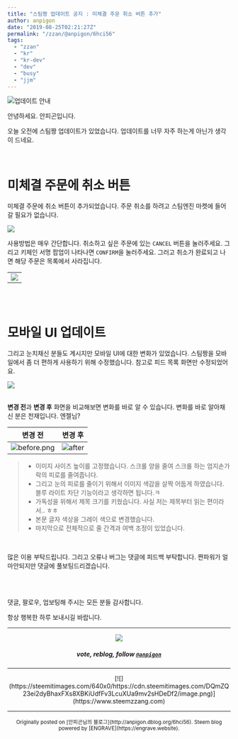 ```yaml
---
title: "스팀짱 업데이트 공지 : 미체결 주문 취소 버튼 추가"
author: anpigon
date: "2019-08-25T02:21:27Z"
permalink: "/zzan/@anpigon/6hci56"
tags:
  - "zzan"
  - "kr"
  - "kr-dev"
  - "dev"
  - "busy"
  - "jjm"
---
```

![업데이트 안내](https://files.steempeak.com/file/steempeak/anpigon/3aBL7xov-E1848BE185A5E186B8E18483E185A6E1848BE185B5E18490E185B320E1848BE185A1E186ABE18482E185A2.png)

안녕하세요. 안피곤입니다.

오늘 오전에 스팀짱 업데이트가 있었습니다. 업데이트를 너무 자주 하는게 아닌가 생각이 드네요.

<br>

# 미체결 주문에 취소 버튼

미체결 주문에 취소 버튼이 추가되었습니다. 주문 취소를 하려고 스팀엔진 마켓에 들어갈 필요가 없습니다. 

![](https://files.steempeak.com/file/steempeak/anpigon/94q4Jlpp-E18489E185B3E1848FE185B3E18485E185B5E186ABE18489E185A3E186BA202019-08-2520E1848BE185A9E1848CE185A5E186AB2010.29.39.png)

사용방법은 매우 간단합니다. 취소하고 싶은 주문에 있는 `CANCEL` 버튼을 눌러주세요. 그리고 키체인 서명 팝업이 나타나면 `CONFIRM`을 눌러주세요. 그러고 취소가 완료되고 나면 해당 주문은 목록에서 사라집니다.

||
|-|
|![](https://files.steempeak.com/file/steempeak/anpigon/4m2MDNwz-2019-08-252010-13-52.2019-08-252010_17_00.gif)|

<br>
<br>

# 모바일 UI 업데이트

그리고 눈치채신 분들도 계시지만 모바일 UI에 대한 변화가 있었습니다. 스팀짱을 모바일에서 좀 더 편하게 사용하기 위해 수정했습니다. 참고로 피드 목록 화면만 수정되었어요.

![](https://steemitimages.com/300x0/https://files.steempeak.com/file/steempeak/anpigon/YSekB3fo-E18489E185B3E1848FE185B3E18485E185B5E186ABE18489E185A3E186BA202019-08-2520E1848BE185A9E1848CE185A5E186AB2010.21.06.png)

<br>**변경 전**과 **변경 후** 화면을 비교해보면 변화를 바로  알 수 있습니다. 변화를 바로 알아채신 분은 천재입니다. 엔젤님?

|**변경 전**|**변경 후**|
|-|-|
|![before.png](https://files.steempeak.com/file/steempeak/anpigon/sSF17Nti-a2.png)|![after](https://files.steempeak.com/file/steempeak/anpigon/FmxPeTy3-a1.png)|

> * 이미지 사이즈 높이를 고정했습니다. 스크롤 양을 줄여 스크롤 하는 엄지손가락의 피로를 줄여줍니다.
> * 그리고 눈의 피로를 줄이기 위해서 이미지 색감을 살짝 어둡게 하였습니다. 블루 라이트 차단 기능이라고 생각하면 됩니다.ㅋ
> * 가독성을 위해서 제목 크기를 키웠습니다. 사실 저는 제목부터 읽는 편이라서.. ㅎㅎ
> * 본문 글자 색상을 그레이 색으로 변경했습니다.
> * 마지막으로 전체적으로 줄 간격과 여백 조정이 있었습니다.

<br>

많은 이용 부탁드립니다. 그리고 오류나 버그는 댓글에 피드백 부탁합니다. 짠파워가 얼마안되지만 댓글에 풀보팅드리겠습니다.

<br>
<br>

댓글, 팔로우, 업보팅해 주시는 모든 분들 감사합니다.

항상 행복한 하루 보내시길 바랍니다.

***

<center><img src='https://steemitimages.com/400x0/https://cdn.steemitimages.com/DQmQmWhMN6zNrLmKJRKhvSScEgWZmpb8zCeE2Gray1krbv6/BC054B6E-6F73-46D0-88E4-C88EB8167037.jpeg'><h5>vote, reblog, follow <code><a href='/@anpigon'>@anpigon</a></code></h5></center>

***

<center>[![](https://steemitimages.com/640x0/https://cdn.steemitimages.com/DQmZQ23ei2dyBhaxFXs8XBKiUdfFv3LcuXUa9mv2sHDeDf2/image.png)](https://www.steemzzang.com)</center>






***
<center><sup>Originally posted on [안피곤님의 블로그](http://anpigon.dblog.org/6hci56). Steem blog powered by [ENGRAVE](https://engrave.website).</sup></center>